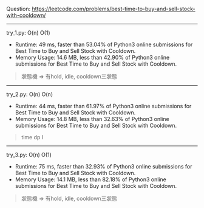 Question: https://leetcode.com/problems/best-time-to-buy-and-sell-stock-with-cooldown/

---

try_1.py: O(n) O(1)

* Runtime: 49 ms, faster than 53.04% of Python3 online submissions for Best Time to Buy and Sell Stock with Cooldown.
* Memory Usage: 14.6 MB, less than 42.90% of Python3 online submissions for Best Time to Buy and Sell Stock with Cooldown.

> 狀態機 => 有hold, idle, cooldown三狀態

---

try_2.py: O(n) O(n)

* Runtime: 44 ms, faster than 61.97% of Python3 online submissions for Best Time to Buy and Sell Stock with Cooldown.
* Memory Usage: 14.8 MB, less than 32.63% of Python3 online submissions for Best Time to Buy and Sell Stock with Cooldown.

> time dp I

---

try_3.py: O(n) O(1)

* Runtime: 75 ms, faster than 32.93% of Python3 online submissions for Best Time to Buy and Sell Stock with Cooldown.
* Memory Usage: 14.1 MB, less than 82.18% of Python3 online submissions for Best Time to Buy and Sell Stock with Cooldown.

> 狀態機 => 有hold, idle, cooldown三狀態